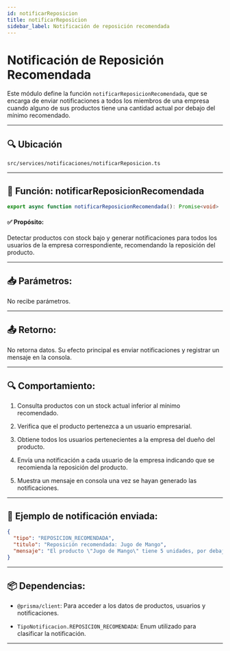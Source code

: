 ```yaml
---
id: notificarReposicion
title: notificarReposicion
sidebar_label: Notificación de reposición recomendada
---
```


# Notificación de Reposición Recomendada

Este módulo define la función `notificarReposicionRecomendada`, que se encarga de enviar notificaciones a todos los miembros de una empresa cuando alguno de sus productos tiene una cantidad actual por debajo del mínimo recomendado.

---

## 🔍 Ubicación

`src/services/notificaciones/notificarReposicion.ts`

---

## 🔔 Función: notificarReposicionRecomendada

```ts
export async function notificarReposicionRecomendada(): Promise<void>
```

#### ✅ Propósito:

Detectar productos con stock bajo y generar notificaciones para todos los usuarios de la empresa correspondiente, recomendando la reposición del producto.

---

## 📥 Parámetros:

No recibe parámetros.

---

## 📤 Retorno:

No retorna datos. Su efecto principal es enviar notificaciones y registrar un mensaje en la consola.

---

## 🔍 Comportamiento:

1. Consulta productos con un stock actual inferior al mínimo recomendado.

2. Verifica que el producto pertenezca a un usuario empresarial.

3. Obtiene todos los usuarios pertenecientes a la empresa del dueño del producto.

4. Envía una notificación a cada usuario de la empresa indicando que se recomienda la reposición del producto.

5. Muestra un mensaje en consola una vez se hayan generado las notificaciones.

---

## 🧠 Ejemplo de notificación enviada:

```json
{
  "tipo": "REPOSICION_RECOMENDADA",
  "titulo": "Reposición recomendada: Jugo de Mango",
  "mensaje": "El producto \"Jugo de Mango\" tiene 5 unidades, por debajo del mínimo recomendado (10)."
}
```

---

## 📦 Dependencias:

- `@prisma/client`: Para acceder a los datos de productos, usuarios y notificaciones.

- `TipoNotificacion.REPOSICION_RECOMENDADA`: Enum utilizado para clasificar la notificación.

---